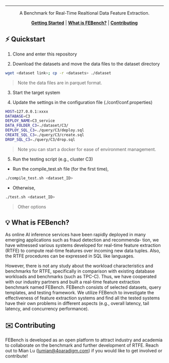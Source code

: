 <div align="center">

-----
A Benchmark for Real-Time Realtional Data Feature Extraction.

[**Getting Started**](#%EF%B8%8F-quickstart)
| [**What is FEBench?**](#-what-is-dcbench)
| [**Contributing**](CONTRIBUTING.md)
</div>

## ⚡️ Quickstart

1. Clone and enter this repository

2. Download the datasets and move the data files to the dataset directory

  ```sh
  wget <dataset link>; cp -r <datasets> ./dataset
  ```

> Note the data files are in parquet format.

3. Start the target system

4. Update the settings in the configuration file (./conf/conf.properties)

  ```sh
HOST=127.0.0.1:xxxx
DATABASE=C3
DEPLOY_NAME=C3_service
DATA_FOLDER_C3=./dataset/C3/
DEPLOY_SQL_C3=./query/C3/deploy.sql
CREATE_SQL_C3=./query/C3/create.sql
DROP_SQL_C3=./query/C3/drop.sql
  ```

> Note you can start a docker for ease of environment management.


5. Run the testing script (e.g., cluster C3)

- Run the compile_test.sh file (for the first time),

```bash
./compile_test.sh <dataset_ID>
```

- Otherwise,

```bash
./test.sh <dataset_ID>
```

> Other options 

## 💡 What is FEBench?

As online AI inference services have been rapidly deployed in many emerging applications such as fraud detection and recommenda- tion, we have witnessed various systems developed for real-time feature extraction (RTFE) to compute real-time features over incoming new data tuples. Also, the RTFE procedures can be expressed in SQL like languages. 

However, there is not any study about the workload characteristics and benchmarks for RTFE, specifically in comparison with existing database workloads and benchmarks (such as TPC-C). Thus, we have cooperated with our industry partners and built a real-time feature extraction benchmark named FEBench. FEBench consists of selected datasets, query templates, and testing framework. We utilize FEBench to investigate the effectiveness of feature extraction systems and find all the tested systems have their own problems in different aspects (e.g., overall latency, tail latency, and concurrency performance). 


## ✉️ Contributing
FEBench is developed as an open platform to attract industry and academia to collaborate on the benchmark and further development of RTFE. Reach out to Mian Lu (lumian@4paradigm.com) if you would like to get involved or contribute!